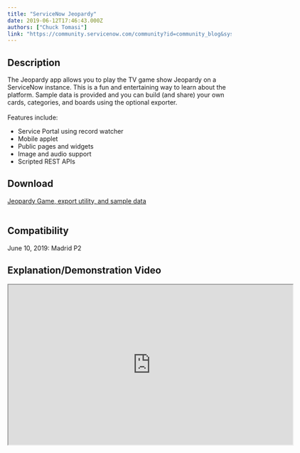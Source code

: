 ```yaml
---
title: "ServiceNow Jeopardy"
date: 2019-06-12T17:46:43.000Z
authors: ["Chuck Tomasi"]
link: "https://community.servicenow.com/community?id=community_blog&sys_id=4c96f4b4db067380fff8a345ca96197a"
---
```

<h2>Description</h2>
<div>The Jeopardy app allows you to play the TV game show Jeopardy on a ServiceNow instance. This is a fun and entertaining way to learn about the platform. Sample data is provided and you can build (and share) your own cards, categories, and boards using the optional exporter.</div>
<div> </div>
<div>Features include:</div>
<ul><li>
<div>Service Portal using record watcher</div>
</li><li>
<div>Mobile applet</div>
</li><li>
<div>Public pages and widgets</div>
</li><li>
<div>Image and audio support</div>
</li><li>
<div>Scripted REST APIs</div>
</li></ul>
<h2>Download</h2>
<div><a href="https://developer.servicenow.com/app.do#!/share/contents/6249193_jeopardy?v&#61;1&amp;t&#61;PRODUCT_DETAILS" target="_blank" rel="noopener noreferrer nofollow">Jeopardy Game, export utility, and sample data</a></div>
<div> </div>
<h2>Compatibility</h2>
<div>June 10, 2019: Madrid P2</div>
<h2>Explanation/Demonstration Video</h2>
<center><iframe id="CmCaReT" src="https://www.youtube.com/embed/rzczuCVu-7Q" width="640" height="360"></iframe></center>